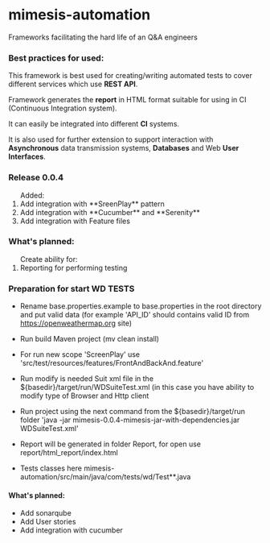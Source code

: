 # mimesis-automation
Frameworks facilitating the hard life of an Q&amp;A engineers

<H3>Best practices for used:</H3>

<p>This framework is best used for creating/writing automated tests to cover different services which use <b>REST API</b>.</p>
<p>Framework generates the <b>report</b> in HTML format suitable for using in CI (Continuous Integration system).</p>
<p>It can easily be integrated into different <b>CI</b> systems.</p>
<p>It is also used for further extension to support interaction with <b>Asynchronous</b> data transmission systems, <b>Databases</b> and Web <b>User Interfaces</b>.</p>

<H3>Release 0.0.4</H3>
<ol type=1>Added:
<li>Add integration with **SreenPlay** pattern</li>
<li>Add integration with **Cucumber** and **Serenity**</li>
<li>Add integration with Feature files</li>
</ol>

<H3>What's planned:</H3>
<ol type=1>Create ability for:
<li>Reporting for performing testing</li>
</ol>

### Preparation for start WD TESTS
* Rename base.properties.example to base.properties in the root directory and put valid data (for example 'API_ID' should contains valid ID from https://openweathermap.org site)
* Run build Maven project (mv clean install)
* For run new scope 'ScreenPlay' use 'src/test/resources/features/FrontAndBackAnd.feature'
* Run modify is needed Suit xml file in the ${basedir}/target/run/WDSuiteTest.xml (in this case you have ability to modify type of Browser and Http client

* Run project using the next command from the ${basedir}/target/run folder
'java -jar mimesis-0.0.4-mimesis-jar-with-dependencies.jar WDSuiteTest.xml'

* Report will be generated in folder Report, for open use report/html_report/index.html

* Tests classes here mimesis-automation/src/main/java/com/tests/wd/Test**.java

#### What's planned:
* Add sonarqube
* Add User stories
* Add integration with cucumber
